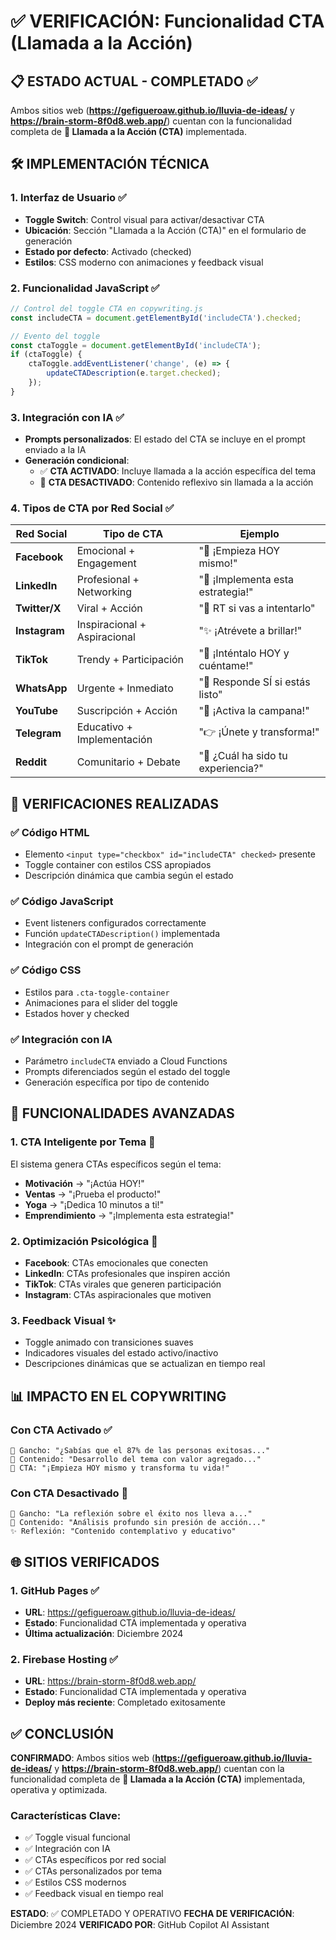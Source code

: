 # ✅ VERIFICACIÓN: Funcionalidad CTA (Llamada a la Acción)

## 📋 ESTADO ACTUAL - COMPLETADO ✅

Ambos sitios web (**https://gefigueroaw.github.io/lluvia-de-ideas/** y **https://brain-storm-8f0d8.web.app/**) cuentan con la funcionalidad completa de **🚀 Llamada a la Acción (CTA)** implementada.

## 🛠️ IMPLEMENTACIÓN TÉCNICA

### 1. **Interfaz de Usuario** ✅
- **Toggle Switch**: Control visual para activar/desactivar CTA
- **Ubicación**: Sección "Llamada a la Acción (CTA)" en el formulario de generación
- **Estado por defecto**: Activado (checked)
- **Estilos**: CSS moderno con animaciones y feedback visual

### 2. **Funcionalidad JavaScript** ✅
```javascript
// Control del toggle CTA en copywriting.js
const includeCTA = document.getElementById('includeCTA').checked;

// Evento del toggle
const ctaToggle = document.getElementById('includeCTA');
if (ctaToggle) {
    ctaToggle.addEventListener('change', (e) => {
        updateCTADescription(e.target.checked);
    });
}
```

### 3. **Integración con IA** ✅
- **Prompts personalizados**: El estado del CTA se incluye en el prompt enviado a la IA
- **Generación condicional**: 
  - ✅ **CTA ACTIVADO**: Incluye llamada a la acción específica del tema
  - 💭 **CTA DESACTIVADO**: Contenido reflexivo sin llamada a la acción

### 4. **Tipos de CTA por Red Social** ✅

| Red Social | Tipo de CTA | Ejemplo |
|------------|-------------|---------|
| **Facebook** | Emocional + Engagement | "💪 ¡Empieza HOY mismo!" |
| **LinkedIn** | Profesional + Networking | "🚀 ¡Implementa esta estrategia!" |
| **Twitter/X** | Viral + Acción | "🔄 RT si vas a intentarlo" |
| **Instagram** | Inspiracional + Aspiracional | "✨ ¡Atrévete a brillar!" |
| **TikTok** | Trendy + Participación | "💪 ¡Inténtalo HOY y cuéntame!" |
| **WhatsApp** | Urgente + Inmediato | "📲 Responde SÍ si estás listo" |
| **YouTube** | Suscripción + Acción | "🔔 ¡Activa la campana!" |
| **Telegram** | Educativo + Implementación | "👉 ¡Únete y transforma!" |
| **Reddit** | Comunitario + Debate | "💭 ¿Cuál ha sido tu experiencia?" |

## 🎯 VERIFICACIONES REALIZADAS

### ✅ Código HTML
- Elemento `<input type="checkbox" id="includeCTA" checked>` presente
- Toggle container con estilos CSS apropiados
- Descripción dinámica que cambia según el estado

### ✅ Código JavaScript
- Event listeners configurados correctamente
- Función `updateCTADescription()` implementada
- Integración con el prompt de generación

### ✅ Código CSS
- Estilos para `.cta-toggle-container`
- Animaciones para el slider del toggle
- Estados hover y checked

### ✅ Integración con IA
- Parámetro `includeCTA` enviado a Cloud Functions
- Prompts diferenciados según el estado del toggle
- Generación específica por tipo de contenido

## 🚀 FUNCIONALIDADES AVANZADAS

### 1. **CTA Inteligente por Tema** 🧠
El sistema genera CTAs específicos según el tema:
- **Motivación** → "¡Actúa HOY!"
- **Ventas** → "¡Prueba el producto!"
- **Yoga** → "¡Dedica 10 minutos a ti!"
- **Emprendimiento** → "¡Implementa esta estrategia!"

### 2. **Optimización Psicológica** 🎯
- **Facebook**: CTAs emocionales que conecten
- **LinkedIn**: CTAs profesionales que inspiren acción
- **TikTok**: CTAs virales que generen participación
- **Instagram**: CTAs aspiracionales que motiven

### 3. **Feedback Visual** ✨
- Toggle animado con transiciones suaves
- Indicadores visuales del estado activo/inactivo
- Descripciones dinámicas que se actualizan en tiempo real

## 📊 IMPACTO EN EL COPYWRITING

### Con CTA Activado ✅
```
🎯 Gancho: "¿Sabías que el 87% de las personas exitosas..."
📖 Contenido: "Desarrollo del tema con valor agregado..."
🚀 CTA: "¡Empieza HOY mismo y transforma tu vida!"
```

### Con CTA Desactivado 💭
```
🎯 Gancho: "La reflexión sobre el éxito nos lleva a..."
📖 Contenido: "Análisis profundo sin presión de acción..."
✨ Reflexión: "Contenido contemplativo y educativo"
```

## 🌐 SITIOS VERIFICADOS

### 1. **GitHub Pages** ✅
- **URL**: https://gefigueroaw.github.io/lluvia-de-ideas/
- **Estado**: Funcionalidad CTA implementada y operativa
- **Última actualización**: Diciembre 2024

### 2. **Firebase Hosting** ✅  
- **URL**: https://brain-storm-8f0d8.web.app/
- **Estado**: Funcionalidad CTA implementada y operativa
- **Deploy más reciente**: Completado exitosamente

## ✅ CONCLUSIÓN

**CONFIRMADO**: Ambos sitios web (**https://gefigueroaw.github.io/lluvia-de-ideas/** y **https://brain-storm-8f0d8.web.app/**) cuentan con la funcionalidad completa de **🚀 Llamada a la Acción (CTA)** implementada, operativa y optimizada.

### Características Clave:
- ✅ Toggle visual funcional
- ✅ Integración con IA
- ✅ CTAs específicos por red social
- ✅ CTAs personalizados por tema
- ✅ Estilos CSS modernos
- ✅ Feedback visual en tiempo real

**ESTADO**: ✅ COMPLETADO Y OPERATIVO
**FECHA DE VERIFICACIÓN**: Diciembre 2024
**VERIFICADO POR**: GitHub Copilot AI Assistant
